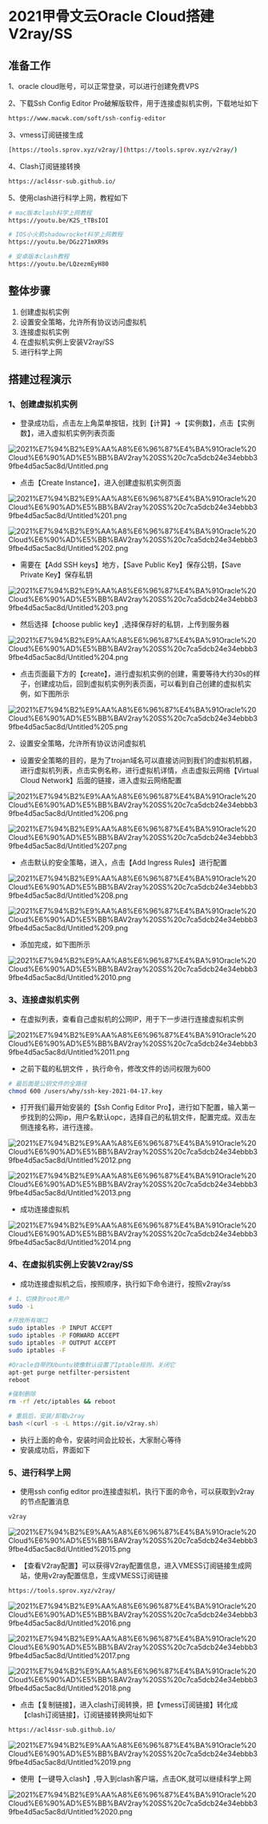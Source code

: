 # 2021甲骨文云Oracle Cloud搭建V2ray/SS

## 准备工作

1、oracle cloud账号，可以正常登录，可以进行创建免费VPS

2、下载Ssh Config Editor Pro破解版软件，用于连接虚拟机实例，下载地址如下

```html
https://www.macwk.com/soft/ssh-config-editor
```

3、vmess订阅链接生成

```bash
[https://tools.sprov.xyz/v2ray/](https://tools.sprov.xyz/v2ray/)
```

4、Clash订阅链接转换

```bash
https://acl4ssr-sub.github.io/
```

5、使用clash进行科学上网，教程如下

```bash
# mac版本clash科学上网教程
https://youtu.be/K2S_tTBsIOI

# IOS小火箭shadowrocket科学上网教程
https://youtu.be/DGz271mXR9s

# 安卓版本clash教程
https://youtu.be/LQzezmEyH80
```

## 整体步骤

1. 创建虚拟机实例
2. 设置安全策略，允许所有协议访问虚拟机
3. 连接虚拟机实例
4. 在虚拟机实例上安装V2ray/SS
5. 进行科学上网

## 搭建过程演示

### 1、创建虚拟机实例

- 登录成功后，点击左上角菜单按钮，找到【计算】→【实例数】，点击【实例数】，进入虚拟机实例列表页面

![2021%E7%94%B2%E9%AA%A8%E6%96%87%E4%BA%91Oracle%20Cloud%E6%90%AD%E5%BB%BAV2ray%20SS%20c7ca5dcb24e34ebbb39fbe4d5ac5ac8d/Untitled.png](2021%E7%94%B2%E9%AA%A8%E6%96%87%E4%BA%91Oracle%20Cloud%E6%90%AD%E5%BB%BAV2ray%20SS%20c7ca5dcb24e34ebbb39fbe4d5ac5ac8d/Untitled.png)

- 点击【Create Instance】，进入创建虚拟机实例页面

![2021%E7%94%B2%E9%AA%A8%E6%96%87%E4%BA%91Oracle%20Cloud%E6%90%AD%E5%BB%BAV2ray%20SS%20c7ca5dcb24e34ebbb39fbe4d5ac5ac8d/Untitled%201.png](2021%E7%94%B2%E9%AA%A8%E6%96%87%E4%BA%91Oracle%20Cloud%E6%90%AD%E5%BB%BAV2ray%20SS%20c7ca5dcb24e34ebbb39fbe4d5ac5ac8d/Untitled%201.png)

![2021%E7%94%B2%E9%AA%A8%E6%96%87%E4%BA%91Oracle%20Cloud%E6%90%AD%E5%BB%BAV2ray%20SS%20c7ca5dcb24e34ebbb39fbe4d5ac5ac8d/Untitled%202.png](2021%E7%94%B2%E9%AA%A8%E6%96%87%E4%BA%91Oracle%20Cloud%E6%90%AD%E5%BB%BAV2ray%20SS%20c7ca5dcb24e34ebbb39fbe4d5ac5ac8d/Untitled%202.png)

- 需要在【Add SSH keys】地方，【Save Public Key】保存公钥，【Save Private Key】保存私钥

![2021%E7%94%B2%E9%AA%A8%E6%96%87%E4%BA%91Oracle%20Cloud%E6%90%AD%E5%BB%BAV2ray%20SS%20c7ca5dcb24e34ebbb39fbe4d5ac5ac8d/Untitled%203.png](2021%E7%94%B2%E9%AA%A8%E6%96%87%E4%BA%91Oracle%20Cloud%E6%90%AD%E5%BB%BAV2ray%20SS%20c7ca5dcb24e34ebbb39fbe4d5ac5ac8d/Untitled%203.png)

- 然后选择【choose public key】,选择保存好的私钥，上传到服务器

![2021%E7%94%B2%E9%AA%A8%E6%96%87%E4%BA%91Oracle%20Cloud%E6%90%AD%E5%BB%BAV2ray%20SS%20c7ca5dcb24e34ebbb39fbe4d5ac5ac8d/Untitled%204.png](2021%E7%94%B2%E9%AA%A8%E6%96%87%E4%BA%91Oracle%20Cloud%E6%90%AD%E5%BB%BAV2ray%20SS%20c7ca5dcb24e34ebbb39fbe4d5ac5ac8d/Untitled%204.png)

- 点击页面最下方的【create】，进行虚拟机实例的创建，需要等待大约30s的样子，创建成功后，回到虚拟机实例列表页面，可以看到自己创建的虚拟机实例，如下图所示

![2021%E7%94%B2%E9%AA%A8%E6%96%87%E4%BA%91Oracle%20Cloud%E6%90%AD%E5%BB%BAV2ray%20SS%20c7ca5dcb24e34ebbb39fbe4d5ac5ac8d/Untitled%205.png](2021%E7%94%B2%E9%AA%A8%E6%96%87%E4%BA%91Oracle%20Cloud%E6%90%AD%E5%BB%BAV2ray%20SS%20c7ca5dcb24e34ebbb39fbe4d5ac5ac8d/Untitled%205.png)

2、设置安全策略，允许所有协议访问虚拟机

- 设置安全策略的目的，是为了trojan域名可以直接访问到我们的虚拟机机器，进行虚拟机列表，点击实例名称，进行虚拟机详情，点击虚拟云网络【Virtual Cloud Network】后面的链接，进入虚拟云网络配置

![2021%E7%94%B2%E9%AA%A8%E6%96%87%E4%BA%91Oracle%20Cloud%E6%90%AD%E5%BB%BAV2ray%20SS%20c7ca5dcb24e34ebbb39fbe4d5ac5ac8d/Untitled%206.png](2021%E7%94%B2%E9%AA%A8%E6%96%87%E4%BA%91Oracle%20Cloud%E6%90%AD%E5%BB%BAV2ray%20SS%20c7ca5dcb24e34ebbb39fbe4d5ac5ac8d/Untitled%206.png)

![2021%E7%94%B2%E9%AA%A8%E6%96%87%E4%BA%91Oracle%20Cloud%E6%90%AD%E5%BB%BAV2ray%20SS%20c7ca5dcb24e34ebbb39fbe4d5ac5ac8d/Untitled%207.png](2021%E7%94%B2%E9%AA%A8%E6%96%87%E4%BA%91Oracle%20Cloud%E6%90%AD%E5%BB%BAV2ray%20SS%20c7ca5dcb24e34ebbb39fbe4d5ac5ac8d/Untitled%207.png)

- 点击默认的安全策略，进入，点击【Add Ingress Rules】进行配置

![2021%E7%94%B2%E9%AA%A8%E6%96%87%E4%BA%91Oracle%20Cloud%E6%90%AD%E5%BB%BAV2ray%20SS%20c7ca5dcb24e34ebbb39fbe4d5ac5ac8d/Untitled%208.png](2021%E7%94%B2%E9%AA%A8%E6%96%87%E4%BA%91Oracle%20Cloud%E6%90%AD%E5%BB%BAV2ray%20SS%20c7ca5dcb24e34ebbb39fbe4d5ac5ac8d/Untitled%208.png)

![2021%E7%94%B2%E9%AA%A8%E6%96%87%E4%BA%91Oracle%20Cloud%E6%90%AD%E5%BB%BAV2ray%20SS%20c7ca5dcb24e34ebbb39fbe4d5ac5ac8d/Untitled%209.png](2021%E7%94%B2%E9%AA%A8%E6%96%87%E4%BA%91Oracle%20Cloud%E6%90%AD%E5%BB%BAV2ray%20SS%20c7ca5dcb24e34ebbb39fbe4d5ac5ac8d/Untitled%209.png)

- 添加完成，如下图所示

![2021%E7%94%B2%E9%AA%A8%E6%96%87%E4%BA%91Oracle%20Cloud%E6%90%AD%E5%BB%BAV2ray%20SS%20c7ca5dcb24e34ebbb39fbe4d5ac5ac8d/Untitled%2010.png](2021%E7%94%B2%E9%AA%A8%E6%96%87%E4%BA%91Oracle%20Cloud%E6%90%AD%E5%BB%BAV2ray%20SS%20c7ca5dcb24e34ebbb39fbe4d5ac5ac8d/Untitled%2010.png)

### 3、连接虚拟机实例

- 在虚拟列表，查看自己虚拟机的公网IP，用于下一步进行连接虚拟机实例

![2021%E7%94%B2%E9%AA%A8%E6%96%87%E4%BA%91Oracle%20Cloud%E6%90%AD%E5%BB%BAV2ray%20SS%20c7ca5dcb24e34ebbb39fbe4d5ac5ac8d/Untitled%2011.png](2021%E7%94%B2%E9%AA%A8%E6%96%87%E4%BA%91Oracle%20Cloud%E6%90%AD%E5%BB%BAV2ray%20SS%20c7ca5dcb24e34ebbb39fbe4d5ac5ac8d/Untitled%2011.png)

- 之前下载的私钥文件 ，执行命令，修改文件的访问权限为600

```bash
# 最后面是公钥文件的全路径
chmod 600 /users/why/ssh-key-2021-04-17.key
```

- 打开我们最开始安装的【Ssh Config Editor Pro】，进行如下配置，输入第一步找到的公网ip，用户名默认opc，选择自己的私钥文件，配置完成。双击左侧连接名称，进行连接。

![2021%E7%94%B2%E9%AA%A8%E6%96%87%E4%BA%91Oracle%20Cloud%E6%90%AD%E5%BB%BAV2ray%20SS%20c7ca5dcb24e34ebbb39fbe4d5ac5ac8d/Untitled%2012.png](2021%E7%94%B2%E9%AA%A8%E6%96%87%E4%BA%91Oracle%20Cloud%E6%90%AD%E5%BB%BAV2ray%20SS%20c7ca5dcb24e34ebbb39fbe4d5ac5ac8d/Untitled%2012.png)

![2021%E7%94%B2%E9%AA%A8%E6%96%87%E4%BA%91Oracle%20Cloud%E6%90%AD%E5%BB%BAV2ray%20SS%20c7ca5dcb24e34ebbb39fbe4d5ac5ac8d/Untitled%2013.png](2021%E7%94%B2%E9%AA%A8%E6%96%87%E4%BA%91Oracle%20Cloud%E6%90%AD%E5%BB%BAV2ray%20SS%20c7ca5dcb24e34ebbb39fbe4d5ac5ac8d/Untitled%2013.png)

- 成功连接虚拟机

![2021%E7%94%B2%E9%AA%A8%E6%96%87%E4%BA%91Oracle%20Cloud%E6%90%AD%E5%BB%BAV2ray%20SS%20c7ca5dcb24e34ebbb39fbe4d5ac5ac8d/Untitled%2014.png](2021%E7%94%B2%E9%AA%A8%E6%96%87%E4%BA%91Oracle%20Cloud%E6%90%AD%E5%BB%BAV2ray%20SS%20c7ca5dcb24e34ebbb39fbe4d5ac5ac8d/Untitled%2014.png)

### 4、在虚拟机实例上安装V2ray/SS

- 成功连接虚拟机之后，按照顺序，执行如下命令进行，按照v2ray/ss

```bash
# 1、切换到root用户
sudo -i

#开放所有端口
sudo iptables -P INPUT ACCEPT
sudo iptables -P FORWARD ACCEPT
sudo iptables -P OUTPUT ACCEPT
sudo iptables -F

#Oracle自带的Ubuntu镜像默认设置了Iptable规则，关闭它
apt-get purge netfilter-persistent
reboot

#强制删除
rm -rf /etc/iptables && reboot

# 重启后，安装/卸载v2ray
bash <(curl -s -L https://git.io/v2ray.sh)
```

- 执行上面的命令，安装时间会比较长，大家耐心等待
- 安装成功后，界面如下

### 5、进行科学上网

- 使用ssh config editor pro连接虚拟机，执行下面的命令，可以获取到v2ray的节点配置消息

```bash
v2ray
```

![2021%E7%94%B2%E9%AA%A8%E6%96%87%E4%BA%91Oracle%20Cloud%E6%90%AD%E5%BB%BAV2ray%20SS%20c7ca5dcb24e34ebbb39fbe4d5ac5ac8d/Untitled%2015.png](2021%E7%94%B2%E9%AA%A8%E6%96%87%E4%BA%91Oracle%20Cloud%E6%90%AD%E5%BB%BAV2ray%20SS%20c7ca5dcb24e34ebbb39fbe4d5ac5ac8d/Untitled%2015.png)

- 【查看V2ray配置】可以获得V2ray配置信息，进入VMESS订阅链接生成网站，使用v2ray配置信息，生成VMESS订阅链接

```bash
https://tools.sprov.xyz/v2ray/
```

![2021%E7%94%B2%E9%AA%A8%E6%96%87%E4%BA%91Oracle%20Cloud%E6%90%AD%E5%BB%BAV2ray%20SS%20c7ca5dcb24e34ebbb39fbe4d5ac5ac8d/Untitled%2016.png](2021%E7%94%B2%E9%AA%A8%E6%96%87%E4%BA%91Oracle%20Cloud%E6%90%AD%E5%BB%BAV2ray%20SS%20c7ca5dcb24e34ebbb39fbe4d5ac5ac8d/Untitled%2016.png)

![2021%E7%94%B2%E9%AA%A8%E6%96%87%E4%BA%91Oracle%20Cloud%E6%90%AD%E5%BB%BAV2ray%20SS%20c7ca5dcb24e34ebbb39fbe4d5ac5ac8d/Untitled%2017.png](2021%E7%94%B2%E9%AA%A8%E6%96%87%E4%BA%91Oracle%20Cloud%E6%90%AD%E5%BB%BAV2ray%20SS%20c7ca5dcb24e34ebbb39fbe4d5ac5ac8d/Untitled%2017.png)

![2021%E7%94%B2%E9%AA%A8%E6%96%87%E4%BA%91Oracle%20Cloud%E6%90%AD%E5%BB%BAV2ray%20SS%20c7ca5dcb24e34ebbb39fbe4d5ac5ac8d/Untitled%2018.png](2021%E7%94%B2%E9%AA%A8%E6%96%87%E4%BA%91Oracle%20Cloud%E6%90%AD%E5%BB%BAV2ray%20SS%20c7ca5dcb24e34ebbb39fbe4d5ac5ac8d/Untitled%2018.png)

- 点击【复制链接】，进入clash订阅转换，把【vmess订阅链接】转化成【clash订阅链接】，订阅链接转换网址如下

```bash
https://acl4ssr-sub.github.io/
```

![2021%E7%94%B2%E9%AA%A8%E6%96%87%E4%BA%91Oracle%20Cloud%E6%90%AD%E5%BB%BAV2ray%20SS%20c7ca5dcb24e34ebbb39fbe4d5ac5ac8d/Untitled%2019.png](2021%E7%94%B2%E9%AA%A8%E6%96%87%E4%BA%91Oracle%20Cloud%E6%90%AD%E5%BB%BAV2ray%20SS%20c7ca5dcb24e34ebbb39fbe4d5ac5ac8d/Untitled%2019.png)

- 使用【一键导入clash】,导入到clash客户端，点击OK,就可以继续科学上网

![2021%E7%94%B2%E9%AA%A8%E6%96%87%E4%BA%91Oracle%20Cloud%E6%90%AD%E5%BB%BAV2ray%20SS%20c7ca5dcb24e34ebbb39fbe4d5ac5ac8d/Untitled%2020.png](2021%E7%94%B2%E9%AA%A8%E6%96%87%E4%BA%91Oracle%20Cloud%E6%90%AD%E5%BB%BAV2ray%20SS%20c7ca5dcb24e34ebbb39fbe4d5ac5ac8d/Untitled%2020.png)